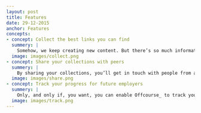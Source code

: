 ```yaml
---
layout: post
title: Features
date: 29-12-2015
anchor: Features
concepts: 
- concept: Collect the best links you can find
  summery: |
    Somehow, we keep creating new content. But there’s so much information out there already! So gather those great blog posts, podcasts and tutorials and turn them into collections on topics you love.
  image: images/collect.png
- concept: Share your collections with peers
  summery: | 
    By sharing your collections, you’ll get in touch with people from all over the world. You can copy and edit their collections, and make them just right for you. Imagine the different perspectives, and what you’ll learn from them. 
  image: images/share.png
- concept: Track your progress for future employers
  summery: | 
    Only, and only if, you want, you can enable Offcourse_ to track your progress. This way, you will build a personal profile that you can show to (future) employers to show off your mad skills on any topic.
  image: images/track.png
---
```

